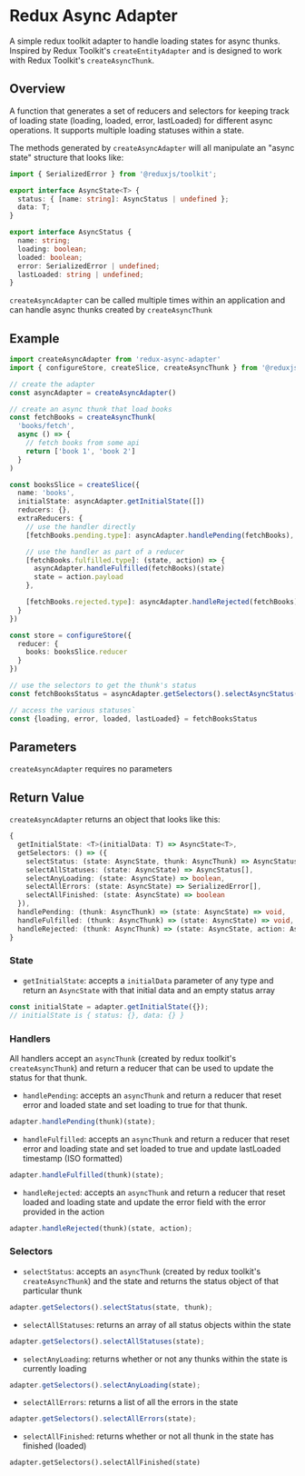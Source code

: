 # Redux Async Adapter

A simple redux toolkit adapter to handle loading states for async thunks. Inspired by Redux Toolkit's `createEntityAdapter` and is designed to work with Redux Toolkit's `createAsyncThunk`.

## Overview

A function that generates a set of reducers and selectors for keeping track of loading state (loading, loaded, error, lastLoaded) for different async operations. It supports multiple loading statuses within a state.

The methods generated by `createAsyncAdapter` will all manipulate an "async state" structure that looks like:

```typescript
import { SerializedError } from '@reduxjs/toolkit';

export interface AsyncState<T> {
  status: { [name: string]: AsyncStatus | undefined };
  data: T;
}

export interface AsyncStatus {
  name: string;
  loading: boolean;
  loaded: boolean;
  error: SerializedError | undefined;
  lastLoaded: string | undefined;
}
```

`createAsyncAdapter` can be called multiple times within an application and can handle async thunks created by `createAsyncThunk`

## Example

```typescript
import createAsyncAdapter from 'redux-async-adapter'
import { configureStore, createSlice, createAsyncThunk } from '@reduxjs/toolkit'

// create the adapter
const asyncAdapter = createAsyncAdapter()

// create an async thunk that load books
const fetchBooks = createAsyncThunk(
  'books/fetch',
  async () => {
    // fetch books from some api
    return ['book 1', 'book 2']
  }
)

const booksSlice = createSlice({
  name: 'books',
  initialState: asyncAdapter.getInitialState([])
  reducers: {},
  extraReducers: {
    // use the handler directly
    [fetchBooks.pending.type]: asyncAdapter.handlePending(fetchBooks),

    // use the handler as part of a reducer
    [fetchBooks.fulfilled.type]: (state, action) => {
      asyncAdapter.handleFulfilled(fetchBooks)(state)
      state = action.payload
    },

    [fetchBooks.rejected.type]: asyncAdapter.handleRejected(fetchBooks),
  }
})

const store = configureStore({
  reducer: {
    books: booksSlice.reducer
  }
})

// use the selectors to get the thunk's status
const fetchBooksStatus = asyncAdapter.getSelectors().selectAsyncStatus(store.getState(), fetchBooks)

// access the various statuses`
const {loading, error, loaded, lastLoaded} = fetchBooksStatus
```

## Parameters

`createAsyncAdapter` requires no parameters

## Return Value

`createAsyncAdapter` returns an object that looks like this:

```typescript
{
  getInitialState: <T>(initialData: T) => AsyncState<T>,
  getSelectors: () => ({
    selectStatus: (state: AsyncState, thunk: AsyncThunk) => AsyncStatus,
    selectAllStatuses: (state: AsyncState) => AsyncStatus[],
    selectAnyLoading: (state: AsyncState) => boolean,
    selectAllErrors: (state: AsyncState) => SerializedError[],
    selectAllFinished: (state: AsyncState) => boolean
  }),
  handlePending: (thunk: AsyncThunk) => (state: AsyncState) => void,
  handleFulfilled: (thunk: AsyncThunk) => (state: AsyncState) => void,
  handleRejected: (thunk: AsyncThunk) => (state: AsyncState, action: AsyncThunk['rejected']) => void,
}
```

### State

- `getInitialState`: accepts a `initialData` parameter of any type and return an `AsyncState` with that initial data and an empty status array

```typescript
const initialState = adapter.getInitialState({});
// initialState is { status: {}, data: {} }
```

### Handlers

All handlers accept an `asyncThunk` (created by redux toolkit's `createAsyncThunk`) and return a reducer that can be used to update the status for that thunk.

- `handlePending`: accepts an `asyncThunk` and return a reducer that reset error and loaded state and set loading to true for that thunk.

```typescript
adapter.handlePending(thunk)(state);
```

- `handleFulfilled`: accepts an `asyncThunk` and return a reducer that reset error and loading state and set loaded to true and update lastLoaded timestamp (ISO formatted)

```typescript
adapter.handleFulfilled(thunk)(state);
```

- `handleRejected`: accepts an `asyncThunk` and return a reducer that reset loaded and loading state and update the error field with the error provided in the action

```typescript
adapter.handleRejected(thunk)(state, action);
```

### Selectors

- `selectStatus`: accepts an `asyncThunk` (created by redux toolkit's `createAsyncThunk`) and the state and returns the status object of that particular thunk

```typescript
adapter.getSelectors().selectStatus(state, thunk);
```

- `selectAllStatuses`: returns an array of all status objects within the state

```typescript
adapter.getSelectors().selectAllStatuses(state);
```

- `selectAnyLoading`: returns whether or not any thunks within the state is currently loading

```typescript
adapter.getSelectors().selectAnyLoading(state);
```

- `selectAllErrors`: returns a list of all the errors in the state

```typescript
adapter.getSelectors().selectAllErrors(state);
```

- `selectAllFinished`: returns whether or not all thunk in the state has finished (loaded)

```
adapter.getSelectors().selectAllFinished(state)
```
